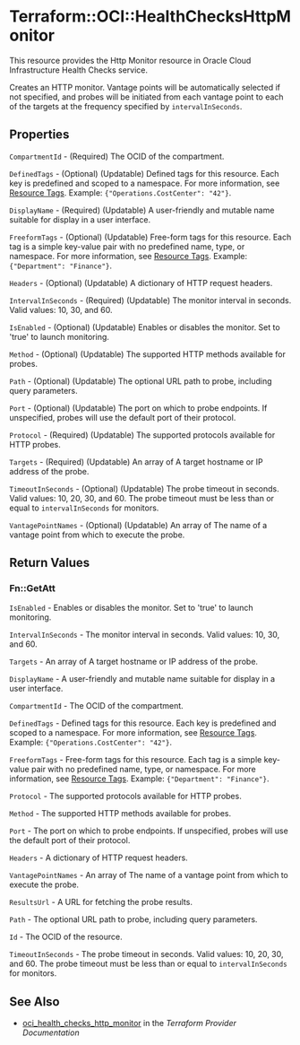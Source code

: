 # Terraform::OCI::HealthChecksHttpMonitor

This resource provides the Http Monitor resource in Oracle Cloud Infrastructure Health Checks service.

Creates an HTTP monitor. Vantage points will be automatically selected if not specified,
and probes will be initiated from each vantage point to each of the targets at the frequency
specified by `intervalInSeconds`.

## Properties

`CompartmentId` - (Required) The OCID of the compartment.

`DefinedTags` - (Optional) (Updatable) Defined tags for this resource. Each key is predefined and scoped to a namespace. For more information, see [Resource Tags](https://docs.cloud.oracle.com/iaas/Content/General/Concepts/resourcetags.htm). Example: `{"Operations.CostCenter": "42"}`.

`DisplayName` - (Required) (Updatable) A user-friendly and mutable name suitable for display in a user interface.

`FreeformTags` - (Optional) (Updatable) Free-form tags for this resource. Each tag is a simple key-value pair with no predefined name, type, or namespace.  For more information, see [Resource Tags](https://docs.cloud.oracle.com/iaas/Content/General/Concepts/resourcetags.htm). Example: `{"Department": "Finance"}`.

`Headers` - (Optional) (Updatable) A dictionary of HTTP request headers.

`IntervalInSeconds` - (Required) (Updatable) The monitor interval in seconds. Valid values: 10, 30, and 60.

`IsEnabled` - (Optional) (Updatable) Enables or disables the monitor. Set to 'true' to launch monitoring.

`Method` - (Optional) (Updatable) The supported HTTP methods available for probes.

`Path` - (Optional) (Updatable) The optional URL path to probe, including query parameters.

`Port` - (Optional) (Updatable) The port on which to probe endpoints. If unspecified, probes will use the default port of their protocol.

`Protocol` - (Required) (Updatable) The supported protocols available for HTTP probes.

`Targets` - (Required) (Updatable) An array of A target hostname or IP address of the probe.

`TimeoutInSeconds` - (Optional) (Updatable) The probe timeout in seconds. Valid values: 10, 20, 30, and 60. The probe timeout must be less than or equal to `intervalInSeconds` for monitors.

`VantagePointNames` - (Optional) (Updatable) An array of The name of a vantage point from which to execute the probe.


## Return Values

### Fn::GetAtt

`IsEnabled` - Enables or disables the monitor. Set to 'true' to launch monitoring.

`IntervalInSeconds` - The monitor interval in seconds. Valid values: 10, 30, and 60.

`Targets` - An array of A target hostname or IP address of the probe.

`DisplayName` - A user-friendly and mutable name suitable for display in a user interface.

`CompartmentId` - The OCID of the compartment.

`DefinedTags` - Defined tags for this resource. Each key is predefined and scoped to a namespace. For more information, see [Resource Tags](https://docs.cloud.oracle.com/iaas/Content/General/Concepts/resourcetags.htm). Example: `{"Operations.CostCenter": "42"}`.

`FreeformTags` - Free-form tags for this resource. Each tag is a simple key-value pair with no predefined name, type, or namespace.  For more information, see [Resource Tags](https://docs.cloud.oracle.com/iaas/Content/General/Concepts/resourcetags.htm). Example: `{"Department": "Finance"}`.

`Protocol` - The supported protocols available for HTTP probes.

`Method` - The supported HTTP methods available for probes.

`Port` - The port on which to probe endpoints. If unspecified, probes will use the default port of their protocol.

`Headers` - A dictionary of HTTP request headers.

`VantagePointNames` - An array of The name of a vantage point from which to execute the probe.

`ResultsUrl` - A URL for fetching the probe results.

`Path` - The optional URL path to probe, including query parameters.

`Id` - The OCID of the resource.

`TimeoutInSeconds` - The probe timeout in seconds. Valid values: 10, 20, 30, and 60. The probe timeout must be less than or equal to `intervalInSeconds` for monitors.

## See Also

* [oci_health_checks_http_monitor](https://www.terraform.io/docs/providers/oci/r/health_checks_http_monitor.html) in the _Terraform Provider Documentation_